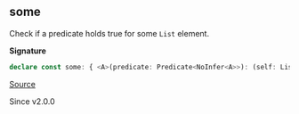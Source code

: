 ## some

Check if a predicate holds true for some `List` element.

**Signature**

```ts
declare const some: { <A>(predicate: Predicate<NoInfer<A>>): (self: List<A>) => self is Cons<A>; <A>(self: List<A>, predicate: Predicate<A>): self is Cons<A>; }
```

[Source](https://github.com/Effect-TS/effect/tree/main/packages/effect/src/List.ts#L472)

Since v2.0.0